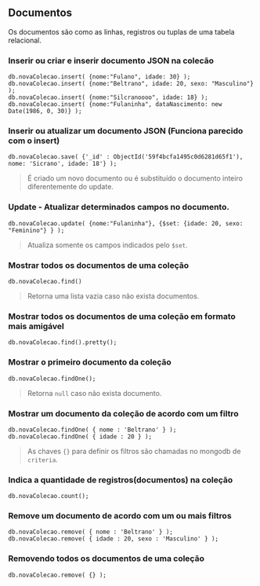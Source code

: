 ## Documentos
  
Os documentos são como as linhas, registros ou tuplas de uma tabela relacional.  
  

### Inserir ou criar e inserir documento JSON na colecão
  
`db.novaColecao.insert( {nome:"Fulano", idade: 30} );`  
`db.novaColecao.insert( {nome:"Beltrano", idade: 20, sexo: "Masculino"} );`  
`db.novaColecao.insert( {nome:"Silcranoooo", idade: 18} );`  
`db.novaColecao.insert( {nome:"Fulaninha", dataNascimento: new Date(1986, 0, 30)} );` 
  
### Inserir ou atualizar um documento JSON (Funciona parecido com o insert) 
  
`db.novaColecao.save( {'_id' : ObjectId('59f4bcfa1495c0d6281d65f1'), nome: 'Sicrano', idade: 18'} );`  
> É criado um novo documento ou é substituído o documento inteiro diferentemente do update.  
  
### Update - Atualizar determinados campos no documento.
  
`db.novaColecao.update( {nome:"Fulaninha"}, {$set: {idade: 20, sexo: "Feminino"} } );`  
> Atualiza somente os campos indicados pelo `$set`.
  
### Mostrar todos os documentos de uma coleção
  
`db.novaColecao.find()`  
  
> Retorna uma lista vazia caso não exista documentos.  
  
### Mostrar todos os documentos de uma coleção em formato mais amigável
  
`db.novaColecao.find().pretty();`  
   
### Mostrar o primeiro documento da coleção
  
`db.novaColecao.findOne();`  
  
> Retorna `null` caso não exista documento.  
  
### Mostrar um documento da coleção de acordo com um filtro
  
`db.novaColecao.findOne( { nome : 'Beltrano' } );`  
`db.novaColecao.findOne( { idade : 20 } );`  
  
> As chaves `{}` para definir os filtros são chamadas no mongodb de `criteria`.  
  
### Indica a quantidade de registros(documentos) na coleção
  
`db.novaColecao.count();`  
  
### Remove um documento de acordo com um ou mais filtros
  
`db.novaColecao.remove( { nome : 'Beltrano' } );`  
`db.novaColecao.remove( { idade : 20, sexo : 'Masculino' } );`  
  
### Removendo todos os documentos de uma coleção
  
`db.novaColecao.remove( {} );`  

